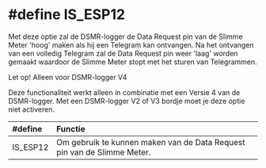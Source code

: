 # \#define IS\_ESP12

Met deze optie zal de DSMR-logger de Data Request pin van de Slimme Meter 'hoog' maken als hij een Telegram kan ontvangen. Na het ontvangen van een volledig Telegram zal de Data Request pin weer 'laag' worden gemaakt waardoor de Slimme Meter stopt met het sturen van Telegrammen.

Let op! Alleen voor DSMR-logger V4

 Deze functionaliteit werkt alleen in combinatie met een Versie 4 van de DSMR-logger. Met een DSMR-logger V2 of V3 bordje moet je deze optie niet activeren.

| \#define | Functie |
| :--- | :--- |
| IS\_ESP12 | Om gebruik te kunnen maken van de Data Request pin van de Slimme Meter. |

